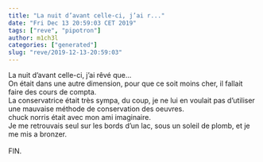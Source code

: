 ```yaml
---
title: "La nuit d’avant celle-ci, j’ai r..."
date: "Fri Dec 13 20:59:03 CET 2019"
tags: ["reve", "pipotron"]
author: m1ch3l
categories: ["generated"]
slug: "reve/2019-12-13-20:59:03"
---
```


La nuit d’avant celle-ci, j’ai rêvé que...<br>
On était dans une autre dimension, pour que ce soit moins cher, il fallait faire des cours de compta.<br>
La conservatrice était très sympa, du coup, je ne lui en voulait pas d’utiliser une mauvaise méthode de conservation des oeuvres.<br>
chuck norris était avec mon ami imaginaire.<br>
Je me retrouvais seul sur les bords d’un lac, sous un soleil de plomb, et je me mis a bronzer.<br>
<br>
FIN.<br>
<br>
